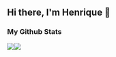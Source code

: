 ## Hi there, I'm Henrique 👋

<!--

Here are some ideas to get you started:

- 🔭 I’m currently working on ...
- 🌱 I’m currently learning ...
- 👯 I’m looking to collaborate on ...
- 🤔 I’m looking for help with ...
- 💬 Ask me about ...
- 📫 How to reach me: ...
- 😄 Pronouns: ...
- ⚡ Fun fact: ...
-->

### My Github Stats
<div align="center" style="display: flex; flex-direction: row;">
  <a href="https://github.com/henrigm4626#my-github-stats">
    <img align="center" src="https://github-readme-stats-sigma-five.vercel.app/api?username=henrigm4626&?count_private=true&show_icons=true&theme=github_dark">
  </a>
  <a href="https://github.com/henrigm4626#my-github-stats">
    <img align="center" src="https://github-readme-stats-sigma-five.vercel.app/api/top-langs/?username=henrigm4626&layout=compact&?count_private=true&theme=github_dark">
  </a>
</div>
